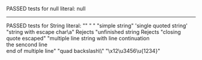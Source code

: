 PASSED tests for null literal:
null

------------------------------------------------------
PASSED tests for String literal:
""
" "
"simple string"
'single quoted string'
"string with escape char\a"
Rejects "unfinished string
Rejects "closing quote escaped\"
"multiple line string with line continuation\
the sencond line\
end of multiple line"
"quad backslash\\\\"
"\x12\u3456\u{1234}"
